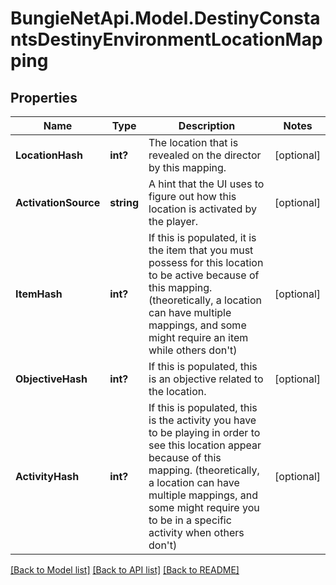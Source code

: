 # BungieNetApi.Model.DestinyConstantsDestinyEnvironmentLocationMapping
## Properties

Name | Type | Description | Notes
------------ | ------------- | ------------- | -------------
**LocationHash** | **int?** | The location that is revealed on the director by this mapping. | [optional] 
**ActivationSource** | **string** | A hint that the UI uses to figure out how this location is activated by the player. | [optional] 
**ItemHash** | **int?** | If this is populated, it is the item that you must possess for this location to be active because of this mapping. (theoretically, a location can have multiple mappings, and some might require an item while others don&#39;t) | [optional] 
**ObjectiveHash** | **int?** | If this is populated, this is an objective related to the location. | [optional] 
**ActivityHash** | **int?** | If this is populated, this is the activity you have to be playing in order to see this location appear because of this mapping. (theoretically, a location can have multiple mappings, and some might require you to be in a specific activity when others don&#39;t) | [optional] 

[[Back to Model list]](../README.md#documentation-for-models) [[Back to API list]](../README.md#documentation-for-api-endpoints) [[Back to README]](../README.md)

